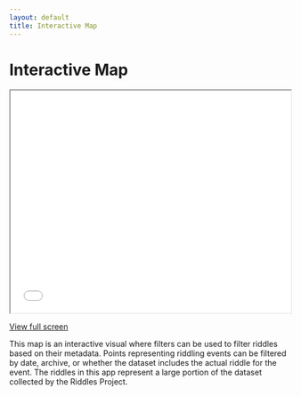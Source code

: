 ```yaml
---
layout: default
title: Interactive Map
---
```

# Interactive Map
<iframe src="visualizations/filters.html"
        width="100%" height="400px">
</iframe>
<p><a href="visualizations/filters" target="_blank">View full screen</a></p>

This map is an interactive visual where filters can be used to filter riddles based on their metadata. Points representing riddling events can be filtered by date, archive, or whether the dataset includes the actual riddle for the event. The riddles in this app represent a large portion of the dataset collected by the Riddles Project.

